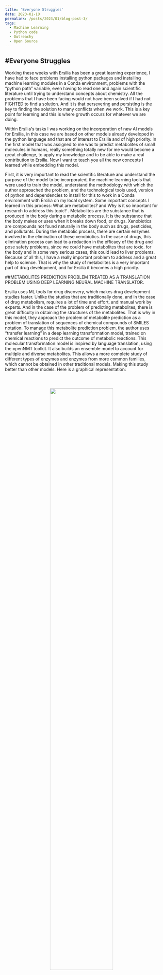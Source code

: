 ```yaml
---
title: 'Everyone Struggles'
date: 2023-01-10
permalink: /posts/2023/01/blog-post-3/
tags:
  - Machine Learning
  - Python code
  - Outreachy
  - Open Source
---
```

#Everyone Struggles
---

Working these weeks with Ersilia has been a great learning experience, I have had to face problems installing python packages and installing machine learning modules in a Conda environment, problems with the “python path” variable, even having to read one and again scientific literature until trying to understand concepts about chemistry. All the problems that I have been facing would not have been solved if I had not FIGHTED to find a solution. 
And it is that persevering and persisting is the key to finding the solution to many conflicts when we work. This is a key point for learning and this is where growth occurs for whatever we are doing. 

Within Ersilia's tasks I was working on the incorporation of new AI models for Ersilia, in this case we are based on other models already developed in the python language and that are of interest to Ersilia and of high priority. 
In the first model that was assigned to me was to predict metabolites of small molecules in humans, really something totally new for me would become a great challenge, to apply my knowledge and to be able to make a real contribution to Ersilia. Now I want to teach you all the new concepts I learned while embedding this model. 

First, it is very important to read the scientific literature and understand the purpose of the model to be incorporated, the machine learning tools that were used to train the model, understand the methodology with which the author approached the problem, and the technological tools used, version of python and dependencies to install for this to work in a Conda environment with Ersilia on my local system. 
Some important concepts I learned in this process: What are metabolites? and Why is it so important for research to address this topic? .
Metabolites are the substance that is produced in the body during a metabolic process. It is the substance that the body makes or uses when it breaks down food, or drugs. 
Xenobiotics are compounds not found naturally in the body such as drugs, pesticides, and pollutants. During the metabolic process, there are certain enzymes involved in the elimination of these xenobiotics. In the case of drugs, this elimination process can lead to a reduction in the efficacy of the drug and pose safety problems, since we could have metabolites that are toxic. for the body and in some very serious cases, this could lead to liver problems. Because of all this, I have a really important problem to address and a great help to science. That is why the study of metabolites is a very important part of drug development, and for Ersilia it becomes a high priority. 

##METABOLITES PREDICTION PROBLEM TREATED AS A TRANSLATION PROBLEM USING DEEP LEARNING NEURAL MACHINE TRANSLATOR. 

Ersilia uses ML tools for drug discovery, which makes drug development studies faster. Unlike the studies that are traditionally done, and in the case of drug metabolism, requires a lot of time and effort, and manual work by experts. And in the case of the problem of predicting metabolites, there is great difficulty in obtaining the structures of the metabolites. That is why in this model, they approach the problem of metabolite prediction as a problem of translation of sequences of chemical compounds of SMILES notation. To manage this metabolite prediction problem, the author uses “transfer learning” in a deep learning transformation model, trained on chemical reactions to predict the outcome of metabolic reactions. This molecular transformation model is inspired by language translation, using the openNMT toolkit. It also builds an ensemble model to account for multiple and diverse metabolites. This allows a more complete study of different types of enzymes and enzymes from more common families, which cannot be obtained in other traditional models. Making this study better than other models.
Here is a graphical representation: 
<center style="padding: 40px"><img width="70%" src="http://localhost:4000/images/metabolites.png" /></center>

Adding a model to Ersilia was difficult. Despite having the literature to study the metabolite prediction problem, there were new machine learning concepts in this implementation, I had to research about "transfer learning", and research about the openNMT toolkit. All this is in order to be clear about the operation of the model and to be able to address problems that arise.

Thanks to the organization in the processes that Ersilia has and to all the documentation that they provide us, the guide to incorporate models was of great help, and mentoring with the community. Step by step I was incorporating the model into the Ersilia model Hub. Now thanks to this collaborative work with the community, Ersilia has one more model in her backend.





This post will show up by default. To disable scheduling of future posts, edit `config.yml` and set `future: false`. 
